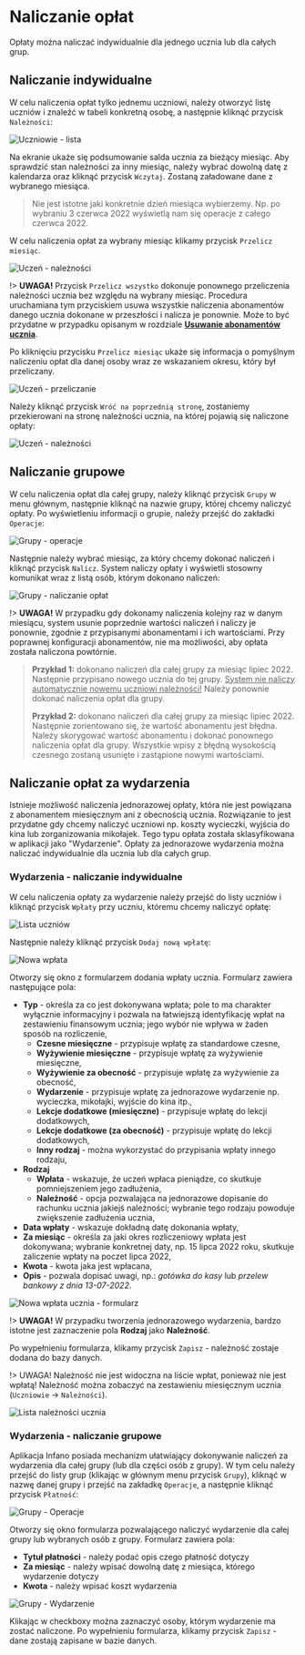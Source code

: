 # Naliczanie opłat

Opłaty można naliczać indywidualnie dla jednego ucznia lub dla całych grup. 

## Naliczanie indywidualne

W celu naliczenia opłat tylko jednemu uczniowi, należy otworzyć listę uczniów i znaleźć w tabeli konkretną osobę, a następnie kliknąć przycisk `Należności`:

![Uczniowie - lista](../assets/img/3/3-29-lista_uczniow_naleznosci.png)

Na ekranie ukaże się podsumowanie salda ucznia za bieżący miesiąc. Aby sprawdzić stan należności za inny miesiąc, należy wybrać dowolną datę z kalendarza oraz kliknąć przycisk `Wczytaj`. Zostaną załadowane dane z wybranego miesiąca.



> Nie jest istotne jaki konkretnie dzień miesiąca wybierzemy. Np. po wybraniu 3 czerwca 2022 wyświetlą nam się operacje z całego czerwca 2022.



W celu naliczenia opłat za wybrany miesiąc klikamy przycisk `Przelicz miesiąc`.

![Uczeń - należności](../assets/img/3/3-30-finanse_ucznia.png)

!> **UWAGA!** Przycisk `Przelicz wszystko` dokonuje ponownego przeliczenia należności ucznia bez względu na wybrany miesiąc. Procedura uruchamiana tym przyciskiem usuwa wszystkie naliczenia abonamentów danego ucznia dokonane w przeszłości i nalicza je ponownie. Może to być przydatne w przypadku opisanym w rozdziale **[Usuwanie abonamentów ucznia](https://dok.infano.net/#/files/3-praca_z_programem?id=usuwanie-abonament%c3%b3w-ucznia)**.

Po kliknięciu przycisku `Przelicz miesiąc` ukaże się informacja o pomyślnym naliczeniu opłat dla danej osoby wraz ze wskazaniem okresu, który był przeliczany. 

![Uczeń - przeliczanie](../assets/img/3/3-31-przeliczanie_zakonczone.png)

Należy kliknąć przycisk `Wróć na poprzednią stronę`, zostaniemy przekierowani na stronę należności ucznia, na której pojawią się naliczone opłaty:

![Uczeń - należności](../assets/img/3/3-32-finanse_ucznia2.png)





## Naliczanie grupowe

W celu naliczenia opłat dla całej grupy, należy kliknąć przycisk `Grupy` w menu głównym, następnie kliknąć na nazwie grupy, której chcemy naliczyć opłaty.  Po wyświetleniu informacji o grupie, należy przejść do zakładki `Operacje`:



![Grupy - operacje](../assets/img/3/3-33-grupy_operacje.png)



Następnie należy wybrać miesiąc, za który chcemy dokonać naliczeń i kliknąć przycisk `Nalicz`. System naliczy opłaty i wyświetli stosowny komunikat wraz z listą osób, którym dokonano naliczeń:



![Grupy - naliczanie opłat](../assets/img/3/3-34-naliczenie_grupowe.png)

!> **UWAGA!** W przypadku gdy dokonamy naliczenia kolejny raz w danym miesiącu, system usunie poprzednie wartości naliczeń i naliczy je ponownie, zgodnie z przypisanymi abonamentami i ich wartościami. Przy poprawnej konfiguracji abonamentów, nie ma możliwości, aby opłata została naliczona powtórnie.

> **Przykład 1:** dokonano naliczeń dla całej grupy za miesiąc lipiec 2022. Następnie przypisano nowego ucznia do tej grupy. <u>System nie naliczy automatycznie nowemu uczniowi należności!</u> Należy ponownie dokonać naliczenia opłat dla grupy.
>
> **Przykład 2:** dokonano naliczeń dla całej grupy za miesiąc lipiec 2022. Następnie zorientowano się, że wartość abonamentu jest błędna. Należy skorygować wartość abonamentu i dokonać ponownego naliczenia opłat dla grupy. Wszystkie wpisy z błędną wysokością czesnego zostaną usunięte i zastąpione nowymi wartościami.



## Naliczanie opłat za wydarzenia

Istnieje możliwość naliczenia jednorazowej opłaty, która nie jest powiązana z abonamentem miesięcznym ani z obecnością ucznia. Rozwiązanie to jest przydatne gdy chcemy naliczyć uczniowi np. koszty wycieczki, wyjścia do kina lub zorganizowania mikołajek. Tego typu opłata została sklasyfikowana w aplikacji jako "Wydarzenie". Opłaty za jednorazowe wydarzenia można naliczać indywidualnie dla ucznia lub dla całych grup.



### Wydarzenia - naliczanie indywidualne

W celu naliczenia opłaty za wydarzenie należy przejść do listy uczniów i kliknąć przycisk `Wpłaty` przy uczniu, któremu chcemy naliczyć opłatę:



![Lista uczniów](../assets/img/3/3-46-lista_uczniow.png)



Następnie należy kliknąć przycisk `Dodaj nową wpłatę`:



![Nowa wpłata](/home/texe/git/dok.infano/docs/assets/img/3/3-47-dodaj_nowa_wplate.png)



Otworzy się okno z formularzem dodania wpłaty ucznia. Formularz zawiera następujące pola:

- **Typ** - określa za co jest dokonywana wpłata; pole to ma charakter wyłącznie informacyjny i pozwala na łatwiejszą identyfikację wpłat na zestawieniu finansowym ucznia; jego wybór nie wpływa w żaden sposób na rozliczenie,
  - **Czesne miesięczne** - przypisuje wpłatę za standardowe czesne,
  - **Wyżywienie miesięczne** - przypisuje wpłatę za wyżywienie miesięczne,
  - **Wyżywienie za obecność** - przypisuje wpłatę za wyżywienie za obecność,
  - **Wydarzenie** - przypisuje wpłatę za jednorazowe wydarzenie np. wycieczka, mikołajki, wyjście do kina itp.,
  - **Lekcje dodatkowe (miesięczne)** - przypisuje wpłatę do lekcji dodatkowych,
  - **Lekcje dodatkowe (za obecność)** - przypisuje wpłatę do lekcji dodatkowych,
  - **Inny rodzaj** - można wykorzystać do przypisania wpłaty innego rodzaju,
- **Rodzaj**
  - **Wpłata** - wskazuje, że uczeń wpłaca pieniądze, co skutkuje pomniejszeniem jego zadłużenia,
  - **Należność** - opcja pozwalająca na jednorazowe dopisanie do rachunku ucznia jakiejś należności; wybranie tego rodzaju powoduje zwiększenie zadłużenia ucznia,
- **Data wpłaty** - wskazuje dokładną datę dokonania wpłaty,
- **Za miesiąc** - określa za jaki okres rozliczeniowy wpłata jest dokonywana; wybranie konkretnej daty, np. 15 lipca 2022 roku, skutkuje zaliczenie wpłaty na poczet lipca 2022,
- **Kwota** - kwota jaka jest wpłacana,
- **Opis** - pozwala dopisać uwagi, np.: *gotówka do kasy* lub *przelew bankowy z dnia 13-07-2022*.



![Nowa wpłata ucznia - formularz](/home/texe/git/dok.infano/docs/assets/img/3/3-51-nowe_wydarzenie.png)



!> **UWAGA!** W przypadku tworzenia jednorazowego wydarzenia, bardzo istotne jest zaznaczenie pola **Rodzaj** jako **Należność**.



Po wypełnieniu formularza, klikamy przycisk `Zapisz` - należność zostaje dodana do bazy danych.



!> UWAGA! Należność nie jest widoczna na liście wpłat, ponieważ nie jest wpłatą! Należność można zobaczyć na zestawieniu miesięcznym ucznia (`Uczniowie` → `Należności`).



![Lista należności ucznia](/home/texe/git/dok.infano/docs/assets/img/3/3-52-naleznosci_lista.png)



### Wydarzenia - naliczanie grupowe

Aplikacja Infano posiada mechanizm ułatwiający dokonywanie naliczeń za wydarzenia dla całej grupy (lub dla części osób z grupy). W tym celu należy przejść do listy grup (klikając w głównym menu przycisk `Grupy`), kliknąć w nazwę danej grupy i przejść na zakładkę `Operacje`, a następnie kliknąć przycisk `Płatność`:



![Grupy - Operacje](/home/texe/git/dok.infano/docs/assets/img/3/3-53-grupy_operacje_platnosc.png)



Otworzy się okno formularza pozwalającego naliczyć wydarzenie dla całej grupy lub wybranych osób z grupy. Formularz zawiera pola:

- **Tytuł płatności** - należy podać opis czego płatność dotyczy
- **Za miesiąc** - należy wpisać dowolną datę z miesiąca, którego wydarzenie dotyczy
- **Kwota** - należy wpisać koszt wydarzenia



![Grupy - Wydarzenie](/home/texe/git/dok.infano/docs/assets/img/3/3-54-wydarzenie_dla_grupy.png)



Klikając w checkboxy można zaznaczyć osoby, którym wydarzenie ma zostać naliczone. Po wypełnieniu formularza, klikamy przycisk `Zapisz` - dane zostają zapisane w bazie danych.